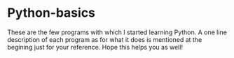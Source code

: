# Python-basics

These are the few programs with which I started learning Python. A one line description of each program as for what it does is mentioned at the begining just for your reference. Hope this helps you as well!
